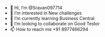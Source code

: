 - 👋 Hi, I’m @Sravan097714
- 👀 I’m interested in New challenges
- 🌱 I’m currently learning Business Central
- 💞️ I’m looking to collaborate on Good Testor
- 📫 How to reach me +91 8977466294
<!---
Sravan097714/Sravan097714 is a ✨ special ✨ repository because its `README.md` (this file) appears on your GitHub profile.
You can click the Preview link to take a look at your changes.
--->

